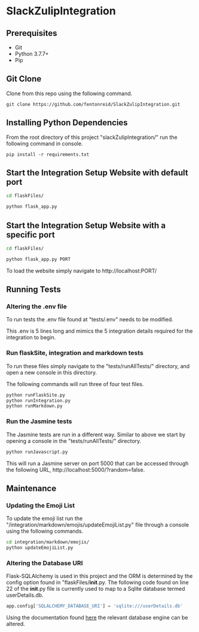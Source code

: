 # SlackZulipIntegration

## Prerequisites

* Git 
* Python 3.7.7+
* Pip 


## Git Clone

Clone from this repo using the following command.

```text
git clone https://github.com/fentonreid/SlackZulipIntegration.git
```

## Installing Python Dependencies

From the root directory of this project "slackZulipIntegration/" run the following command in console. 

```text
pip install -r requirements.txt
```

## Start the Integration Setup Website with default port

```bash
cd flaskFiles/

python flask_app.py
```

## Start the Integration Setup Website with a specific port
```bash
cd flaskFiles/

python flask_app.py PORT
```

To load the website simply navigate to http://localhost:PORT/


## Running Tests

### Altering the .env file

To run tests the .env file found at "tests/.env" needs to be modified. 

This .env is 5 lines long and mimics the 5 integration details required for the integration to begin. 


### Run flaskSite, integration and markdown tests

To run these files simply navigate to the "tests/runAllTests/" directory, and open a new console in this directory. 

The following commands will run three of four test files.

```bash
python runFlaskSite.py
python runIntegration.py
python runMarkdown.py
```

### Run the Jasmine tests

The Jasmine tests are run in a different way. Similar to above we start by opening a console in the "tests/runAllTests/" directory.

```bash
python runJavascript.py
```

This will run a Jasmine server on port 5000 that can be accessed through the following URL, http://localhost:5000/?random=false. 


## Maintenance

### Updating the Emoji List 

To update the emoji list run the "/integration/markdown/emojis/updateEmojiList.py" file through a console using the following commands. 

```bash
cd integration/markdown/emojis/
python updateEmojiList.py
```

### Altering the Database URI

Flask-SQLAlchemy is used in this project and the ORM is determined by the config option found in "flaskFiles/__init__.py. The following code found on line 22 of the __init__.py file is currently used to map to a Sqlite database termed userDetails.db.

```python
app.config['SQLALCHEMY_DATABASE_URI'] = 'sqlite:///userDetails.db'
```

Using the documentation found [here](https://flask-sqlalchemy.palletsprojects.com/en/2.x/config/#connection-uri-format) the relevant database engine can be altered.

